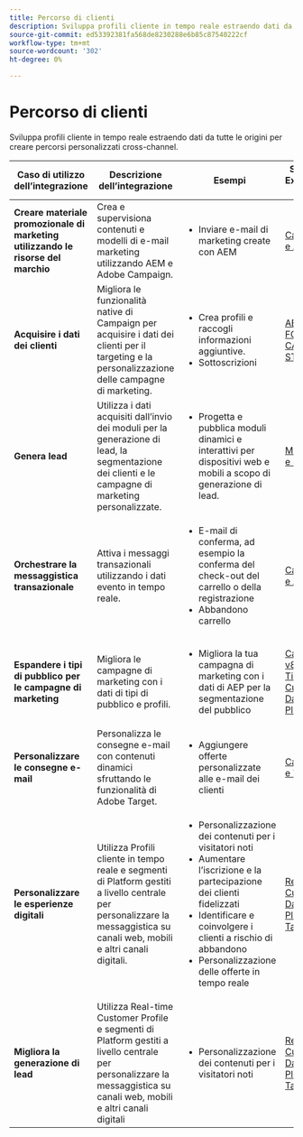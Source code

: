 ```yaml
---
title: Percorso di clienti
description: Sviluppa profili cliente in tempo reale estraendo dati da tutte le origini per creare percorsi personalizzati cross-channel.
source-git-commit: ed53392381fa568de8230288e6b85c87540222cf
workflow-type: tm+mt
source-wordcount: '302'
ht-degree: 0%

---
```



# Percorso di clienti

Sviluppa profili cliente in tempo reale estraendo dati da tutte le origini per creare percorsi personalizzati cross-channel.


<table>

<thead>
    <tr>
      <th>Caso di utilizzo dell’integrazione</th>
      <th>Descrizione dell’integrazione</th>
      <th>Esempi</th>
      <th>Soluzioni Experience Cloud</th>
    </tr>
  </thead>

<tr>
  <td><strong>Creare materiale promozionale di marketing utilizzando le risorse del marchio</strong><br></td>
  <td>Crea e supervisiona contenuti e modelli di e-mail marketing utilizzando AEM e Adobe Campaign.</td>
  <td>
    <ul>
      <li>Inviare e-mail di marketing create con AEM</li>
    </ul>    
  </td>
  <td><a href="../integrations-between-applications/experience-manager/experience-manager-campaign.md">Campaign e AEM</a></td>
</tr>

<tr>
  <td><strong>Acquisire i dati dei clienti</strong><br></td>
 <td>Migliora le funzionalità native di Campaign per acquisire i dati dei clienti per il targeting e la personalizzazione delle campagne di marketing.</td>
  <td>
    <ul>
      <li>Crea profili e raccogli informazioni aggiuntive. </li>
      <li>Sottoscrizioni</li>
    </ul>
  </td>
  <td><a href="../integrations-between-applications/experience-manager/experience-manager-campaign.md">AEM FORMS e CAMPAIGN STANDARD</a></td>
</tr>

<tr>
  <td><strong>Genera lead</strong><br></td>
  <td>Utilizza i dati acquisiti dall’invio dei moduli per la generazione di lead, la segmentazione dei clienti e le campagne di marketing personalizzate.</td>
    <td>
    <ul>
      <li>Progetta e pubblica moduli dinamici e interattivi per dispositivi web e mobili a scopo di generazione di lead.</li>
    </ul>
  </td>
  <td><a href="../integrations-between-applications/experience-manager/experience-manager-marketo.md">MARKETO e FORMS</td>
</tr>

<tr>
  <td><strong>Orchestrare la messaggistica transazionale</strong><br></td>
  <td>Attiva i messaggi transazionali utilizzando i dati evento in tempo reale.</td>
  <td>
    <ul>
      <li>E-mail di conferma, ad esempio la conferma del check-out del carrello o della registrazione </li>
      <li>Abbandono carrello</li>
    </ul>
  </td>
  <td><a href="../integrations-between-applications/campaign/campaign-analytics.md">Campaign e Analytics</a></td>
</tr>

<tr>
  <td><strong>Espandere i tipi di pubblico per le campagne di marketing</strong><br></td>
  <td>Migliora le campagne di marketing con i dati di tipi di pubblico e profili.</td>
  <td>
    <ul>
      <li>Migliora la tua campagna di marketing con i dati di AEP per la segmentazione del pubblico</li>
    </ul>
  </td>
 <td><a href="../integrations-between-applications/campaign/campaign-rtcdp.md">Campaign v8 e Real Time Customer Data Platform</a></td>
</tr>

<tr>
  <td><strong>Personalizzare le consegne e-mail</strong><br></td>
  <td>Personalizza le consegne e-mail con contenuti dinamici sfruttando le funzionalità di Adobe Target.</td>
  <td>
    <ul>
      <li>Aggiungere offerte personalizzate alle e-mail dei clienti</li>
    </ul>
  </td>
  <td><a href="../integrations-between-applications/campaign/campaign-target.md">Campaign e Target</a></td>
</tr>

<tr>
  <td><strong>Personalizzare le esperienze digitali</strong><br></td>
  <td>Utilizza Profili cliente in tempo reale e segmenti di Platform gestiti a livello centrale per personalizzare la messaggistica su canali web, mobili e altri canali digitali.</td>
  <td>
    <ul>
      <li>Personalizzazione dei contenuti per i visitatori noti</li>
      <li>Aumentare l’iscrizione e la partecipazione dei clienti fidelizzati</li>
      <li>Identificare e coinvolgere i clienti a rischio di abbandono</li>
      <li>Personalizzazione delle offerte in tempo reale</li>
    </ul>
  </td>
  <td><a href="../integrations-between-applications/rtcdp/rtcdp-target.md">Real-time Customer Data Platform e Target</a></td>
</tr>

<tr>
  <td><strong>Migliora la generazione di lead</strong><br></td>
  <td>Utilizza Real-time Customer Profile e segmenti di Platform gestiti a livello centrale per personalizzare la messaggistica su canali web, mobili e altri canali digitali</td>
  <td>
    <ul>
      <li>Personalizzazione dei contenuti per i visitatori noti</li>
    </ul>
  </td>
  <td><a href="../integrations-between-applications/rtcdp/rtcdp-target.md">Real-time Customer Data Platform e Target</a></td>
</tr>

</table>

